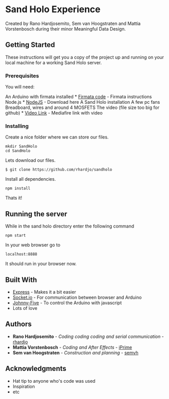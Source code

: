 # Sand Holo Experience

Created by Rano Hardjosemito, Sem van Hoogstraten and Mattia Vorstenbosch during their minor Meaningful Data Design.

## Getting Started

These instructions will get you a copy of the project up and running on your local machine for a working Sand Holo server.

### Prerequisites

You will need:

An Arduino with firmata installed * [Firmata code](https://github.com/firmata/arduino#usage) - Firmata instructions
Node.js * [NodeJS](www.nodejs.org) - Download here
A Sand Holo installation
A few pc fans
Breadboard, wires and around 4 MOSFETS
The video (file size too big for github) * [Video Link](https://www.mediafire.com/?vap4f13uzf2hqgx) - Mediafire link with video

### Installing

Create a nice folder where we can store our files.

```
mkdir SandHolo
cd SandHolo
```

Lets download our files.

```
$ git clone https://github.com/rhardjo/sandholo
```

Install all dependencies.

```
npm install
```

Thats it!

## Running the server

While in the sand holo directory enter the following command

```
npm start
```

In your web browser go to

```
localhost:8888
```

It should run in your browser now.

## Built With

* [Express](http://expressjs.com/en/4x/api.html) - Makes it a bit easier
* [Socket.io](http://socket.io/docs/) - For communication between browser and Arduino
* [Johnny-Five](http://johnny-five.io/api/) - To control the Arduino with javascript
* Lots of love

## Authors

* **Rano Hardjosemito** - *Coding coding coding and serial communication* - [rhardjo](https://github.com/rhardjo)
* **Mattia Vorstenbosch** - *Coding and After Effects* - [iPrime](https://github.com/iPrime)
* **Sem van Hoogstraten** - *Construction and planning* - [semvh](https://github.com/semvh)


## Acknowledgments

* Hat tip to anyone who's code was used
* Inspiration
* etc
